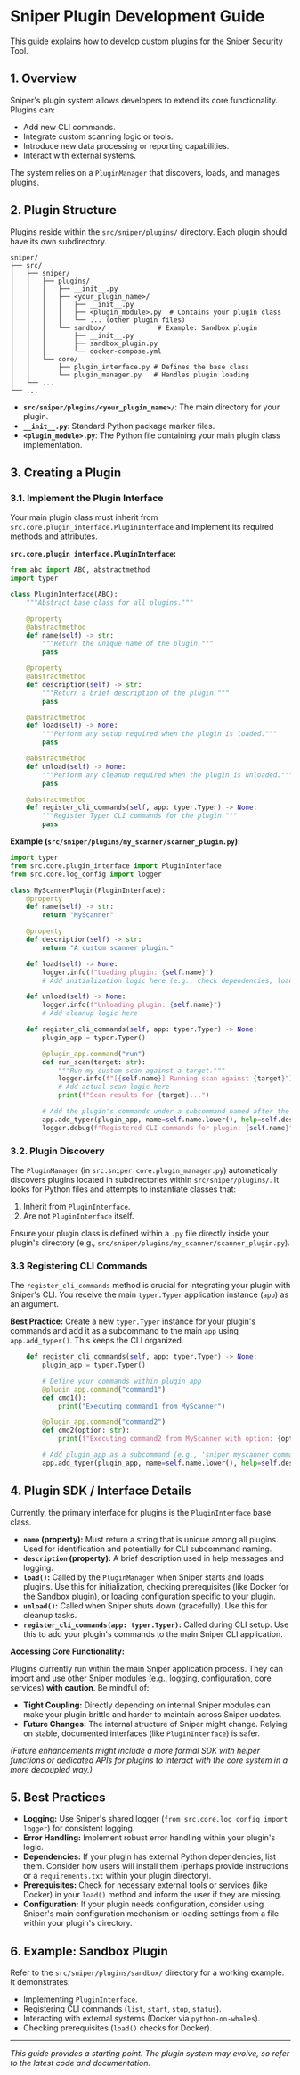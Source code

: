 # Sniper Plugin Development Guide

This guide explains how to develop custom plugins for the Sniper Security Tool.

## 1. Overview

Sniper's plugin system allows developers to extend its core functionality. Plugins can:

*   Add new CLI commands.
*   Integrate custom scanning logic or tools.
*   Introduce new data processing or reporting capabilities.
*   Interact with external systems.

The system relies on a `PluginManager` that discovers, loads, and manages plugins.

## 2. Plugin Structure

Plugins reside within the `src/sniper/plugins/` directory. Each plugin should have its own subdirectory.

```
sniper/
├── src/
│   ├── sniper/
│   │   ├── plugins/
│   │   │   ├── __init__.py
│   │   │   ├── <your_plugin_name>/
│   │   │   │   ├── __init__.py
│   │   │   │   ├── <plugin_module>.py  # Contains your plugin class
│   │   │   │   └── ... (other plugin files)
│   │   │   └── sandbox/             # Example: Sandbox plugin
│   │   │       ├── __init__.py
│   │   │       ├── sandbox_plugin.py
│   │   │       └── docker-compose.yml
│   │   └── core/
│   │       ├── plugin_interface.py # Defines the base class
│   │       └── plugin_manager.py   # Handles plugin loading
│   └── ...
└── ...
```

*   **`src/sniper/plugins/<your_plugin_name>/`**: The main directory for your plugin.
*   **`__init__.py`**: Standard Python package marker files.
*   **`<plugin_module>.py`**: The Python file containing your main plugin class implementation.

## 3. Creating a Plugin

### 3.1. Implement the Plugin Interface

Your main plugin class must inherit from `src.core.plugin_interface.PluginInterface` and implement its required methods and attributes.

**`src.core.plugin_interface.PluginInterface`:**

```python
from abc import ABC, abstractmethod
import typer

class PluginInterface(ABC):
    """Abstract base class for all plugins."""

    @property
    @abstractmethod
    def name(self) -> str:
        """Return the unique name of the plugin."""
        pass

    @property
    @abstractmethod
    def description(self) -> str:
        """Return a brief description of the plugin."""
        pass

    @abstractmethod
    def load(self) -> None:
        """Perform any setup required when the plugin is loaded."""
        pass

    @abstractmethod
    def unload(self) -> None:
        """Perform any cleanup required when the plugin is unloaded."""
        pass

    @abstractmethod
    def register_cli_commands(self, app: typer.Typer) -> None:
        """Register Typer CLI commands for the plugin."""
        pass

```

**Example (`src/sniper/plugins/my_scanner/scanner_plugin.py`):**

```python
import typer
from src.core.plugin_interface import PluginInterface
from src.core.log_config import logger

class MyScannerPlugin(PluginInterface):
    @property
    def name(self) -> str:
        return "MyScanner"

    @property
    def description(self) -> str:
        return "A custom scanner plugin."

    def load(self) -> None:
        logger.info(f"Loading plugin: {self.name}")
        # Add initialization logic here (e.g., check dependencies, load config)

    def unload(self) -> None:
        logger.info(f"Unloading plugin: {self.name}")
        # Add cleanup logic here

    def register_cli_commands(self, app: typer.Typer) -> None:
        plugin_app = typer.Typer()

        @plugin_app.command("run")
        def run_scan(target: str):
            """Run my custom scan against a target."""
            logger.info(f"[{self.name}] Running scan against {target}")
            # Add actual scan logic here
            print(f"Scan results for {target}...")

        # Add the plugin's commands under a subcommand named after the plugin
        app.add_typer(plugin_app, name=self.name.lower(), help=self.description)
        logger.debug(f"Registered CLI commands for plugin: {self.name}")

```

### 3.2. Plugin Discovery

The `PluginManager` (in `src.sniper.core.plugin_manager.py`) automatically discovers plugins located in subdirectories within `src/sniper/plugins/`. It looks for Python files and attempts to instantiate classes that:

1.  Inherit from `PluginInterface`.
2.  Are not `PluginInterface` itself.

Ensure your plugin class is defined within a `.py` file directly inside your plugin's directory (e.g., `src/sniper/plugins/my_scanner/scanner_plugin.py`).

### 3.3 Registering CLI Commands

The `register_cli_commands` method is crucial for integrating your plugin with Sniper's CLI. You receive the main `typer.Typer` application instance (`app`) as an argument.

**Best Practice:** Create a new `typer.Typer` instance for your plugin's commands and add it as a subcommand to the main `app` using `app.add_typer()`. This keeps the CLI organized.

```python
    def register_cli_commands(self, app: typer.Typer) -> None:
        plugin_app = typer.Typer()

        # Define your commands within plugin_app
        @plugin_app.command("command1")
        def cmd1():
            print("Executing command1 from MyScanner")

        @plugin_app.command("command2")
        def cmd2(option: str):
            print(f"Executing command2 from MyScanner with option: {option}")

        # Add plugin_app as a subcommand (e.g., 'sniper myscanner command1')
        app.add_typer(plugin_app, name=self.name.lower(), help=self.description)
```

## 4. Plugin SDK / Interface Details

Currently, the primary interface for plugins is the `PluginInterface` base class.

*   **`name` (property):** Must return a string that is unique among all plugins. Used for identification and potentially for CLI subcommand naming.
*   **`description` (property):** A brief description used in help messages and logging.
*   **`load()`:** Called by the `PluginManager` when Sniper starts and loads plugins. Use this for initialization, checking prerequisites (like Docker for the Sandbox plugin), or loading configuration specific to your plugin.
*   **`unload()`:** Called when Sniper shuts down (gracefully). Use this for cleanup tasks.
*   **`register_cli_commands(app: typer.Typer)`:** Called during CLI setup. Use this to add your plugin's commands to the main Sniper CLI application.

**Accessing Core Functionality:**

Plugins currently run within the main Sniper application process. They can import and use other Sniper modules (e.g., logging, configuration, core services) **with caution**. Be mindful of:

*   **Tight Coupling:** Directly depending on internal Sniper modules can make your plugin brittle and harder to maintain across Sniper updates.
*   **Future Changes:** The internal structure of Sniper might change. Relying on stable, documented interfaces (like `PluginInterface`) is safer.

*(Future enhancements might include a more formal SDK with helper functions or dedicated APIs for plugins to interact with the core system in a more decoupled way.)*

## 5. Best Practices

*   **Logging:** Use Sniper's shared logger (`from src.core.log_config import logger`) for consistent logging.
*   **Error Handling:** Implement robust error handling within your plugin's logic.
*   **Dependencies:** If your plugin has external Python dependencies, list them. Consider how users will install them (perhaps provide instructions or a `requirements.txt` within your plugin directory).
*   **Prerequisites:** Check for necessary external tools or services (like Docker) in your `load()` method and inform the user if they are missing.
*   **Configuration:** If your plugin needs configuration, consider using Sniper's main configuration mechanism or loading settings from a file within your plugin's directory.

## 6. Example: Sandbox Plugin

Refer to the `src/sniper/plugins/sandbox/` directory for a working example. It demonstrates:

*   Implementing `PluginInterface`.
*   Registering CLI commands (`list`, `start`, `stop`, `status`).
*   Interacting with external systems (Docker via `python-on-whales`).
*   Checking prerequisites (`load()` checks for Docker).

---
*This guide provides a starting point. The plugin system may evolve, so refer to the latest code and documentation.* 